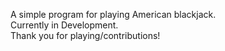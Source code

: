 A simple program for playing American blackjack. <br>
Currently in Development. <br>
Thank you for playing/contributions!
